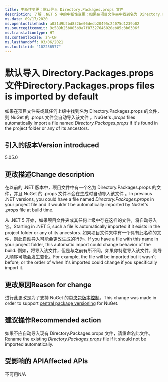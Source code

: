 ```yaml
---
title: 中断性变更：默认导入 Directory.Packages.props 文件
description: 了解 .NET 5 中的中断性变更：如果在项目文件夹中找到名为 Directory.Packages.props 的文件，则 NuGet 的 .props 文件会自动导入该文件。
ms.date: 09/17/2020
ms.openlocfilehash: a031d9b2bd832be06dedb20495c24075d1239b02
ms.sourcegitcommit: 9c589b25b005b9a7f87327646020eb85c3b6306f
ms.translationtype: HT
ms.contentlocale: zh-CN
ms.lasthandoff: 03/06/2021
ms.locfileid: "102256577"
---
```

# <a name="directorypackagesprops-files-is-imported-by-default"></a><span data-ttu-id="b5bed-103">默认导入 Directory.Packages.props 文件</span><span class="sxs-lookup"><span data-stu-id="b5bed-103">Directory.Packages.props files is imported by default</span></span>

<span data-ttu-id="b5bed-104">如果在项目文件夹或其任何上级中找到名为 Directory.Packages.props 的文件，则 NuGet 的 .props 文件会自动导入该文件 。</span><span class="sxs-lookup"><span data-stu-id="b5bed-104">NuGet's *.props* files automatically import a file named *Directory.Packages.props* if it's found in the project folder or any of its ancestors.</span></span>

## <a name="version-introduced"></a><span data-ttu-id="b5bed-105">引入的版本</span><span class="sxs-lookup"><span data-stu-id="b5bed-105">Version introduced</span></span>

<span data-ttu-id="b5bed-106">5.0</span><span class="sxs-lookup"><span data-stu-id="b5bed-106">5.0</span></span>

## <a name="change-description"></a><span data-ttu-id="b5bed-107">更改描述</span><span class="sxs-lookup"><span data-stu-id="b5bed-107">Change description</span></span>

<span data-ttu-id="b5bed-108">在以前的 .NET 版本中，项目文件中有一个名为 Directory.Packages.props 的文件，并且 NuGet 的 .props 文件不会在生成时自动导入该文件 。</span><span class="sxs-lookup"><span data-stu-id="b5bed-108">In previous .NET versions, you could have a file named *Directory.Packages.props* in your project file and it wouldn't be automatically imported by NuGet's *.props* file at build time.</span></span>

<span data-ttu-id="b5bed-109">从 .NET 5 开始，如果项目文件夹或其任何上级中存在这样的文件，将自动导入它。</span><span class="sxs-lookup"><span data-stu-id="b5bed-109">Starting in .NET 5, such a file *is* automatically imported if it exists in the project folder or any of its ancestors.</span></span> <span data-ttu-id="b5bed-110">如果项目文件夹中有一个具有此名称的文件，则此自动导入可能会更改生成的行为。</span><span class="sxs-lookup"><span data-stu-id="b5bed-110">If you have a file with this name in your project folder, this automatic import could change behavior of the build.</span></span> <span data-ttu-id="b5bed-111">例如，将导入该文件，但是与之前有所不同，如果你特意导入该文件，则导入顺序可能会发生变化。</span><span class="sxs-lookup"><span data-stu-id="b5bed-111">For example, the file will be imported but it wasn't before, or the order of when it's imported could change if you specifically import it.</span></span>

## <a name="reason-for-change"></a><span data-ttu-id="b5bed-112">更改原因</span><span class="sxs-lookup"><span data-stu-id="b5bed-112">Reason for change</span></span>

<span data-ttu-id="b5bed-113">进行此更改是为了支持 NuGet 的[中央包版本控制](https://github.com/NuGet/Home/wiki/Centrally-managing-NuGet-package-versions)。</span><span class="sxs-lookup"><span data-stu-id="b5bed-113">This change was made in order to support [central package versioning](https://github.com/NuGet/Home/wiki/Centrally-managing-NuGet-package-versions) for NuGet.</span></span>

## <a name="recommended-action"></a><span data-ttu-id="b5bed-114">建议操作</span><span class="sxs-lookup"><span data-stu-id="b5bed-114">Recommended action</span></span>

<span data-ttu-id="b5bed-115">如果不应自动导入现有 Directory.Packages.props 文件，请重命名此文件。</span><span class="sxs-lookup"><span data-stu-id="b5bed-115">Rename the existing *Directory.Packages.props* file if it should not be imported automatically.</span></span>

## <a name="affected-apis"></a><span data-ttu-id="b5bed-116">受影响的 API</span><span class="sxs-lookup"><span data-stu-id="b5bed-116">Affected APIs</span></span>

<span data-ttu-id="b5bed-117">不可用</span><span class="sxs-lookup"><span data-stu-id="b5bed-117">N/A</span></span>

<!--

### Affected APIs

Not detectable via API analysis.

### Category

MSBuild

-->
